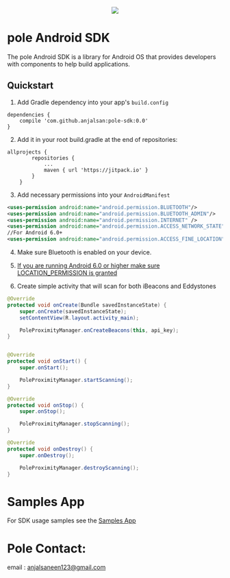 <p align="center">
  <img src="https://poletalks.com/assets/images/logo.png">
</p>

pole Android SDK
===========

The pole Android SDK is a library for Android OS that provides developers with components to help build applications.



## Quickstart
1. Add Gradle dependency into your app's `build.config`
``` jitpack
dependencies {
    compile 'com.github.anjalsan:pole-sdk:0.0'
}
```

2. Add it in your root build.gradle at the end of repositories:
``` jitpack
allprojects {
		repositories {
			...
			maven { url 'https://jitpack.io' }
		}
	}
```

3. Add necessary permissions into your `AndroidManifest`
``` XML
<uses-permission android:name="android.permission.BLUETOOTH"/>
<uses-permission android:name="android.permission.BLUETOOTH_ADMIN"/>
<uses-permission android:name="android.permission.INTERNET" />
<uses-permission android:name="android.permission.ACCESS_NETWORK_STATE"/>
//For Android 6.0+
<uses-permission android:name="android.permission.ACCESS_FINE_LOCATION"/>
```

4. Make sure Bluetooth is enabled on your device. 

5. [If you are running Android 6.0 or higher make sure LOCATION_PERMISSION is granted](https://developer.android.com/training/permissions/requesting.html)

6. Create simple activity that will scan for both iBeacons and Eddystones
``` Java
@Override
protected void onCreate(Bundle savedInstanceState) {
    super.onCreate(savedInstanceState);
    setContentView(R.layout.activity_main);

    PoleProximityManager.onCreateBeacons(this, api_key);
}


@Override
protected void onStart() {
    super.onStart();

    PoleProximityManager.startScanning();
}

@Override
protected void onStop() {
    super.onStop();

    PoleProximityManager.stopScanning();
}

@Override
protected void onDestroy() {
    super.onDestroy();

    PoleProximityManager.destroyScanning();
}
```

Samples App
===========
For SDK usage samples see the [Samples App](https://github.com/anjalsan/pole-sdk)

Pole Contact:
===========
email : anjalsaneen123@gmail.com
